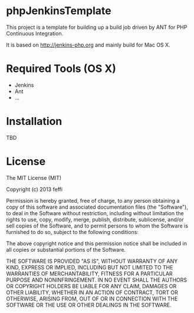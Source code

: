 phpJenkinsTemplate
==================

This project is a template for building up a build job driven by ANT for PHP Continuous Integration.

It is based on http://jenkins-php.org and mainly build for Mac OS X.

Required Tools (OS X)
=================

- Jenkins
- Ant
- ...

Installation
=================

TBD

License
=================
The MIT License (MIT)

Copyright (c) 2013 feffi

Permission is hereby granted, free of charge, to any person obtaining a copy of
this software and associated documentation files (the "Software"), to deal in
the Software without restriction, including without limitation the rights to
use, copy, modify, merge, publish, distribute, sublicense, and/or sell copies of
the Software, and to permit persons to whom the Software is furnished to do so,
subject to the following conditions:

The above copyright notice and this permission notice shall be included in all
copies or substantial portions of the Software.

THE SOFTWARE IS PROVIDED "AS IS", WITHOUT WARRANTY OF ANY KIND, EXPRESS OR
IMPLIED, INCLUDING BUT NOT LIMITED TO THE WARRANTIES OF MERCHANTABILITY, FITNESS
FOR A PARTICULAR PURPOSE AND NONINFRINGEMENT. IN NO EVENT SHALL THE AUTHORS OR
COPYRIGHT HOLDERS BE LIABLE FOR ANY CLAIM, DAMAGES OR OTHER LIABILITY, WHETHER
IN AN ACTION OF CONTRACT, TORT OR OTHERWISE, ARISING FROM, OUT OF OR IN
CONNECTION WITH THE SOFTWARE OR THE USE OR OTHER DEALINGS IN THE SOFTWARE.
